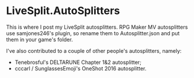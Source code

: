 # LiveSplit.AutoSplitters
This is where I post my LiveSplit autosplitters.
RPG Maker MV autosplitters use samjones246's plugin, so rename them to Autosplitter.json and put them in your game's folder.

I've also contributed to a couple of other people's autosplitters, namely:
- Tenebrosful's DELTARUNE Chapter 1&2 autosplitter;
- cccarl / SunglassesEmoji's OneShot 2016 autosplitter.
